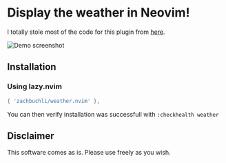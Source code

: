 # Display the weather in Neovim!

I totally stole most of the code for this plugin from [here](https://github.com/chipsenkbeil/neovimconf-2024-talk).


![Demo screenshot]()


## Installation


### Using lazy.nvim
```lua
{ 'zachbuchli/weather.nvim' },
```

You can then verify installation was successfull with `:checkhealth weather`


## Disclaimer

This software comes as is.  Please use freely as you wish.
